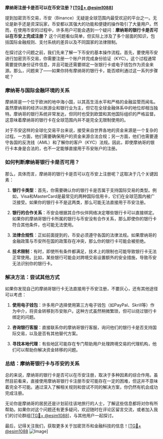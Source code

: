 **摩纳哥注册卡是否可以在币安注册？[[TG💪+ @esim1088](https://t.me/s/esim1088)]**

提到加密货币交易，币安（Binance）无疑是全球范围内最受欢迎的平台之一。无论是新手还是资深玩家，币安都以其强大的功能和便捷的操作吸引了大量用户。然而，在使用币安的过程中，许多用户可能会遇到一个疑问：**摩纳哥的银行卡是否可以在币安上完成注册？** 这个问题看似简单，但实际上涉及了多个层面的知识，包括国际金融规则、支付系统的差异以及不同国家的法律限制。

在探讨这个问题之前，我们先来了解一下币安的基本操作流程。首先，要使用币安进行加密货币交易，你需要注册一个账户并完成身份验证（KYC）。这个过程通常需要提供身份证件信息，并且可能还需要绑定一张银行卡或电子钱包作为资金来源。那么，问题来了——如果你持有摩纳哥的银行卡，能否顺利通过这一系列步骤呢？

### **摩纳哥与国际金融环境的关系**

摩纳哥是一个位于欧洲的地中海小国，以其高生活水平和严格的金融监管而闻名。虽然摩纳哥的经济以旅游业和银行业为主，但它在全球金融体系中的地位却相当独特。摩纳哥的银行系统非常发达，但同时也受到欧盟和其他国际组织的严格监督。这意味着摩纳哥的银行卡在全球范围内并不是完全无限制使用的。

对于币安这样的全球化交易平台来说，接受来自世界各地的资金来源是一个复杂的过程。一方面，他们需要确保用户的资金来源合法合规；另一方面，他们也需要遵守各国的反洗钱（AML）和了解你的客户（KYC）法规。因此，即使摩纳哥的银行卡本身是合法的，也不一定能够直接用于币安账户的注册。

### **如何判断摩纳哥银行卡是否可用？**

那么，具体而言，摩纳哥的银行卡是否可以在币安上注册呢？这取决于几个关键因素：

1. **银行卡类型**：首先，你需要确认你的银行卡是否属于支持国际交易的类型。例如，Visa和MasterCard是最常见的两种国际信用卡，它们在全球范围内被广泛接受。如果你的银行卡不是这两类，那么可能无法直接用于币安注册。

2. **银行的合作关系**：币安会根据其合作伙伴网络决定哪些银行卡可以直接绑定。如果你的摩纳哥银行卡所属的银行与币安没有合作关系，那么即使你的银行卡符合其他条件，也可能无法使用。

3. **法律合规性**：正如前面提到的，币安必须遵守各国的法律法规。如果摩纳哥的金融政策与币安所在国的政策存在冲突，那么你的银行卡可能会被拒绝。

4. **技术限制**：有时，即使所有条件都满足，技术上的限制也可能导致银行卡无法正常使用。比如，某些银行可能会对跨境交易设置额外的安全措施，导致币安无法识别你的银行卡。

### **解决方法：尝试其他方式**

如果你发现自己的摩纳哥银行卡无法直接用于币安注册，不要灰心，还有其他途径可以考虑：

1. **使用电子钱包**：许多用户选择使用第三方电子钱包（如PayPal、Skrill等）作为中介，将资金转移到币安账户。这种方式虽然稍微繁琐，但可以绕过银行卡绑定的问题。

2. **咨询银行客服**：直接联系你的摩纳哥银行客服，询问他们的银行卡是否支持国际交易，以及是否有其他替代方案。

3. **寻找本地代理**：有些地区可能存在专门帮助用户处理跨境交易的代理机构，他们可以帮助你解决资金转移的问题。

### **总结：摩纳哥银行卡与币安的关系**

总的来说，摩纳哥的银行卡是否可以在币安注册，取决于多种因素的综合作用。虽然目前看来，直接使用摩纳哥银行卡注册币安可能存在一定的困难，但这并不意味着完全不可能。通过深入了解相关规则和尝试不同的解决方案，你仍然有机会成功完成注册。

无论你是摩纳哥的居民还是计划前往该地旅行的人士，了解这些信息都将对你有所帮助。如果你对这个问题还有更多疑问，欢迎随时在评论区留言交流，或者加入我们的讨论群组[[TG💪+ @esim1088](https://t.me/s/esim1088)]，与其他用户一起探讨。

最后，记得关注我们，获取更多关于加密货币和金融科技的信息！[[TG💪+ @esim1088](https://t.me/s/esim1088) ![Image](https://i.postimg.cc/4NQfJmqS/Snipaste-2025-05-13-00-14-12.png)]
